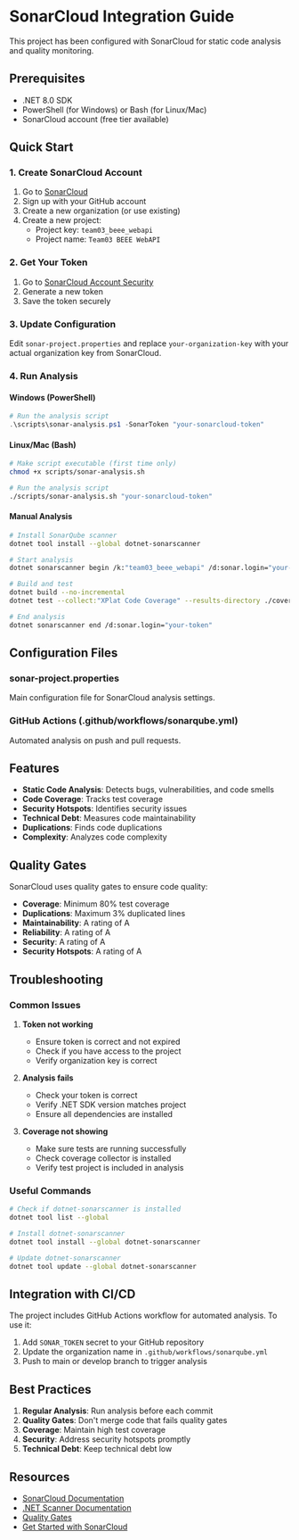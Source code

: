 # SonarCloud Integration Guide

This project has been configured with SonarCloud for static code analysis and quality monitoring.

## Prerequisites

- .NET 8.0 SDK
- PowerShell (for Windows) or Bash (for Linux/Mac)
- SonarCloud account (free tier available)

## Quick Start

### 1. Create SonarCloud Account

1. Go to [SonarCloud](https://sonarcloud.io)
2. Sign up with your GitHub account
3. Create a new organization (or use existing)
4. Create a new project:
   - Project key: `team03_beee_webapi`
   - Project name: `Team03 BEEE WebAPI`

### 2. Get Your Token

1. Go to [SonarCloud Account Security](https://sonarcloud.io/account/security/)
2. Generate a new token
3. Save the token securely

### 3. Update Configuration

Edit `sonar-project.properties` and replace `your-organization-key` with your actual organization key from SonarCloud.

### 4. Run Analysis

#### Windows (PowerShell)
```powershell
# Run the analysis script
.\scripts\sonar-analysis.ps1 -SonarToken "your-sonarcloud-token"
```

#### Linux/Mac (Bash)
```bash
# Make script executable (first time only)
chmod +x scripts/sonar-analysis.sh

# Run the analysis script
./scripts/sonar-analysis.sh "your-sonarcloud-token"
```

#### Manual Analysis
```bash
# Install SonarQube scanner
dotnet tool install --global dotnet-sonarscanner

# Start analysis
dotnet sonarscanner begin /k:"team03_beee_webapi" /d:sonar.login="your-token" /d:sonar.host.url="https://sonarcloud.io"

# Build and test
dotnet build --no-incremental
dotnet test --collect:"XPlat Code Coverage" --results-directory ./coverage

# End analysis
dotnet sonarscanner end /d:sonar.login="your-token"
```

## Configuration Files

### sonar-project.properties
Main configuration file for SonarCloud analysis settings.

### GitHub Actions (.github/workflows/sonarqube.yml)
Automated analysis on push and pull requests.

## Features

- **Static Code Analysis**: Detects bugs, vulnerabilities, and code smells
- **Code Coverage**: Tracks test coverage
- **Security Hotspots**: Identifies security issues
- **Technical Debt**: Measures code maintainability
- **Duplications**: Finds code duplications
- **Complexity**: Analyzes code complexity

## Quality Gates

SonarCloud uses quality gates to ensure code quality:

- **Coverage**: Minimum 80% test coverage
- **Duplications**: Maximum 3% duplicated lines
- **Maintainability**: A rating of A
- **Reliability**: A rating of A
- **Security**: A rating of A
- **Security Hotspots**: A rating of A

## Troubleshooting

### Common Issues

1. **Token not working**
   - Ensure token is correct and not expired
   - Check if you have access to the project
   - Verify organization key is correct

2. **Analysis fails**
   - Check your token is correct
   - Verify .NET SDK version matches project
   - Ensure all dependencies are installed

3. **Coverage not showing**
   - Make sure tests are running successfully
   - Check coverage collector is installed
   - Verify test project is included in analysis

### Useful Commands

```bash
# Check if dotnet-sonarscanner is installed
dotnet tool list --global

# Install dotnet-sonarscanner
dotnet tool install --global dotnet-sonarscanner

# Update dotnet-sonarscanner
dotnet tool update --global dotnet-sonarscanner
```

## Integration with CI/CD

The project includes GitHub Actions workflow for automated analysis. To use it:

1. Add `SONAR_TOKEN` secret to your GitHub repository
2. Update the organization name in `.github/workflows/sonarqube.yml`
3. Push to main or develop branch to trigger analysis

## Best Practices

1. **Regular Analysis**: Run analysis before each commit
2. **Quality Gates**: Don't merge code that fails quality gates
3. **Coverage**: Maintain high test coverage
4. **Security**: Address security hotspots promptly
5. **Technical Debt**: Keep technical debt low

## Resources

- [SonarCloud Documentation](https://docs.sonarcloud.io/)
- [.NET Scanner Documentation](https://docs.sonarcloud.io/analysis/languages/csharp/)
- [Quality Gates](https://docs.sonarcloud.io/user-guide/quality-gates/)
- [Get Started with SonarCloud](https://sonarcloud.io/documentation/getting-started/) 